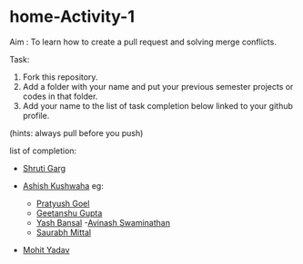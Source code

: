 # home-Activity-1
Aim : To learn how to create a pull request and solving merge conflicts.

Task:
  1. Fork this repository.
  2. Add a folder with your name and put your previous semester projects or codes in that folder.
  3. Add your name to the list of task completion below linked to your github profile.

  (hints: always pull before you push)

list of completion:

- [Shruti Garg](https://github.com/gargshruti30)
- [Ashish Kushwaha](https://github.com/ashkush21)
   eg:

   - [Pratyush Goel](https://www.github.com/pratyush1687)
   - [Geetanshu Gupta](https://www.github.com/geetanshu2502)
   - [Yash Bansal](https://www.github.com/bansalyash)
   -[Avinash Swaminathan]( https://github.com/avinsit123)
   - [Saurabh Mittal]( https://github.com/mittalsaurab)
   
- [Mohit Yadav](https://github.com/venomousboxer)

